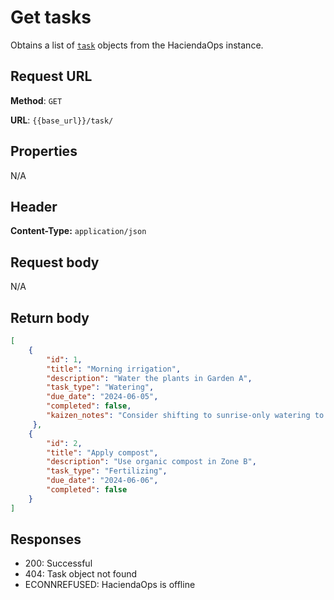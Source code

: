 # Get tasks

Obtains a list of [`task`](task.md) objects from the HaciendaOps instance.

## Request URL

**Method**: `GET`

**URL**: `{{base_url}}/task/`

## Properties

N/A

## Header

**Content-Type:** `application/json`

## Request body

N/A

## Return body

```json
[
    {   
        "id": 1,
        "title": "Morning irrigation",
        "description": "Water the plants in Garden A",
        "task_type": "Watering",
        "due_date": "2024-06-05",
        "completed": false,
        "kaizen_notes": "Consider shifting to sunrise-only watering to reduce evaporation."
     },
    {
        "id": 2,
        "title": "Apply compost",
        "description": "Use organic compost in Zone B",
        "task_type": "Fertilizing",
        "due_date": "2024-06-06",
        "completed": false
    }
]
```

## Responses

* 200: Successful
* 404: Task object not found
* ECONNREFUSED: HaciendaOps is offline
